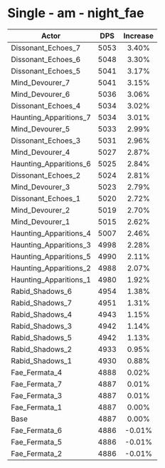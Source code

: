 # Single - am - night_fae
| Actor | DPS | Increase |
|---|:---:|:---:|
|Dissonant_Echoes_7|5053|3.40%|
|Dissonant_Echoes_6|5048|3.30%|
|Dissonant_Echoes_5|5041|3.17%|
|Mind_Devourer_7|5041|3.15%|
|Mind_Devourer_6|5036|3.06%|
|Dissonant_Echoes_4|5034|3.02%|
|Haunting_Apparitions_7|5034|3.01%|
|Mind_Devourer_5|5033|2.99%|
|Dissonant_Echoes_3|5031|2.96%|
|Mind_Devourer_4|5027|2.87%|
|Haunting_Apparitions_6|5025|2.84%|
|Dissonant_Echoes_2|5024|2.81%|
|Mind_Devourer_3|5023|2.79%|
|Dissonant_Echoes_1|5020|2.72%|
|Mind_Devourer_2|5019|2.70%|
|Mind_Devourer_1|5015|2.62%|
|Haunting_Apparitions_4|5007|2.46%|
|Haunting_Apparitions_3|4998|2.28%|
|Haunting_Apparitions_5|4990|2.11%|
|Haunting_Apparitions_2|4988|2.07%|
|Haunting_Apparitions_1|4980|1.92%|
|Rabid_Shadows_6|4954|1.38%|
|Rabid_Shadows_7|4951|1.31%|
|Rabid_Shadows_4|4943|1.15%|
|Rabid_Shadows_3|4942|1.14%|
|Rabid_Shadows_5|4942|1.13%|
|Rabid_Shadows_2|4933|0.95%|
|Rabid_Shadows_1|4930|0.88%|
|Fae_Fermata_4|4888|0.02%|
|Fae_Fermata_7|4887|0.01%|
|Fae_Fermata_3|4887|0.01%|
|Fae_Fermata_1|4887|0.00%|
|Base|4887|0.00%|
|Fae_Fermata_6|4886|-0.01%|
|Fae_Fermata_5|4886|-0.01%|
|Fae_Fermata_2|4886|-0.01%|
